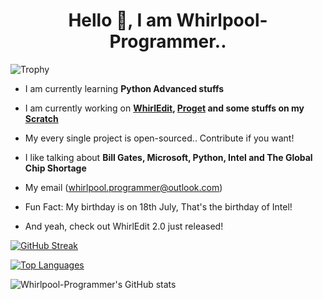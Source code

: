 <h1 align="center">Hello 👋, I am Whirlpool-Programmer..</h1>

![Trophy](https://github-profile-trophy.vercel.app/?username=Whirlpool-Programmer&theme=dark)

- I am currently learning **Python Advanced stuffs**

- I am currently working on **[WhirlEdit](https://github.com/whirlpool-programmer/whirledit), [Proget](http://pypi.org/projects/proget) and some stuffs on my [Scratch](http://scratch.mit.edu/users/whirlpool-programmer)**

- My every single project is open-sourced.. Contribute if you want!

- I like talking about **Bill Gates, Microsoft, Python, Intel and The Global Chip Shortage**

- My email (whirlpool.programmer@outlook.com)

- Fun Fact: My birthday is on 18th July, That's the birthday of Intel!

- And yeah, check out WhirlEdit 2.0 just released!



[![GitHub Streak](https://github-readme-streak-stats.herokuapp.com?user=Whirlpool-Programmer&theme=dark)](https://git.io/streak-stats)

[![Top Languages](https://github-readme-stats.vercel.app/api/top-langs/?username=Whirlpool-Programmer&theme=dark)](https://github.com/anuraghazra/github-readme-stats)


![Whirlpool-Programmer's GitHub stats](https://github-readme-stats.vercel.app/api?username=Whirlpool-Programmer&show_icons=true&theme=dark)

